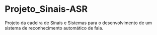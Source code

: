 # Projeto_Sinais-ASR
Projeto da cadeira de Sinais e Sistemas para o desenvolvimento de um sistema de reconhecimento automático de fala.
